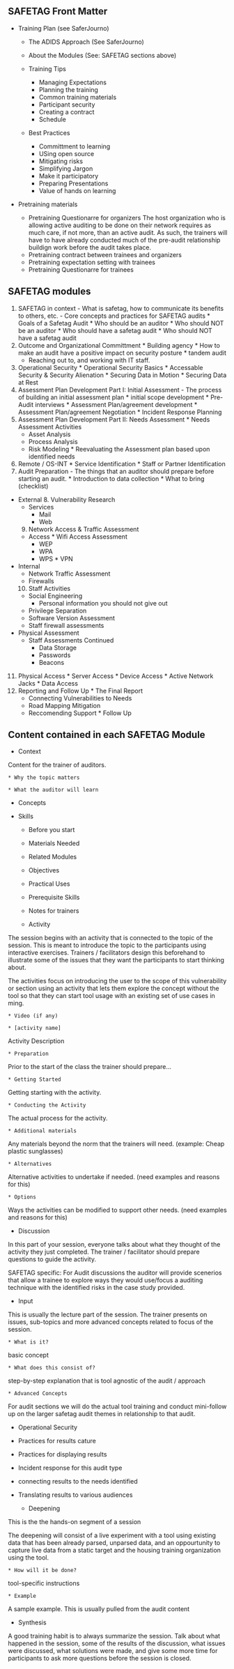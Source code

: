 ## SAFETAG Front Matter ##

  * Training Plan
(see SaferJourno)

    * The ADIDS Approach
(See SaferJourno)

    * About the Modules
(See: SAFETAG sections above)

    * Training Tips
      * Managing Expectations
      * Planning the training
      * Common training materials
      * Participant security
      * Creating a contract
      * Schedule
    * Best Practices
      * Committment to learning
      * USing open source
      * Mitigating risks
      * Simplifying Jargon
      * Make it participatory
      * Preparing Presentations
      * Value of hands on learning

  * Pretraining materials 
    * Pretraining Questionarre for organizers
The host organization who is allowing active auditing to be done on their network requires as much care, if not more, than an active audit. As such, the trainers will have to have already conducted much of the pre-audit relationship buildign work before the audit takes place.
    * Pretraining contract between trainees and organizers
    * Pretraining expectation setting with trainees
    * Pretraining Questionarre for trainees

## SAFETAG modules ##

  1. SAFETAG in context
    - What is safetag, how to communicate its benefits to others, etc.
    - Core concepts and practices for SAFETAG audits
	* Goals of a Safetag Audit
	* Who should be an auditor
	* Who should NOT be an auditor
    * Who should have a safetag audit
	* Who should NOT have a safetag audit
  2. Outcome and Organizational Committment
    * Building agency
	* How to make an audit have a positive impact on security posture
    * tandem audit
	  * Reaching out to, and working with IT staff.
  3. Operational Security
    * Operational Security Basics
	* Accessable Security & Security Alienation
    * Securing Data in Motion
	* Securing Data at Rest
  4. Assessment Plan Development Part I: Initial Assessment
    - The process of building an initial assessment plan
	* initial scope development
	* Pre-Audit interviews
	* Assessment Plan/agreement development
	* Assessment Plan/agreement Negotiation
	* Incident Response Planning
  5. Assessment Plan Development Part II:  Needs Assessment
	* Needs Assessment Activities
      * Asset Analysis
      * Process Analysis
	  * Risk Modeling
	* Reevaluating the Assessment plan based upon identified needs
  6. Remote / OS-INT
    * Service Identification
    * Staff or Partner Identification
  7. Audit Preparation
    - The things that an auditor should prepare before starting an audit.
    * Introduction to data collection
	* What to bring (checklist)
  * External
    8. Vulnerability Research
      * Services
        * Mail
        * Web
    9. Network Access & Traffic Assessment
      *  Access
        * Wifi Access Assessment
          * WEP
          * WPA
          * WPS
	    * VPN
  * Internal
  	  * Network Traffic Assessment
	  * Firewalls
    10. Staff Activities
      * Social Engineering
        * Personal information you should not give out
      * Privilege Separation
      * Software Version Assessment
      * Staff firewall assessments
  * Physical Assessment
    * Staff Assessments Continued
      * Data Storage
      * Passwords
      * Beacons
  11. Physical Access
    * Server Access
    * Device Access
    * Active Network Jacks
    * Data Access
  11. Reporting and Follow Up
    * The Final Report
	  * Connecting Vulnerabilities to Needs
	  * Road Mapping Mitigation
	  * Reccomending Support
    * Follow Up


## Content contained in each SAFETAG Module ##
  * Context

Content for the trainer of auditors.

    * Why the topic matters

    * What the auditor will learn

- Concepts
- Skills

    * Before you start

    * Materials Needed

    * Related Modules

    * Objectives

    * Practical Uses

    * Prerequisite Skills

    * Notes for trainers

  * Activity

The session begins with an activity that is connected to the topic of the session. This is meant to introduce the topic to the participants using interactive exercises. Trainers / facilitators design this beforehand to illustrate some of the issues that they want the participants to start thinking about.

The activities focus on introducing the user to the scope of this vulnerability or section using an activity that lets them explore the concept without the tool so that they can start tool usage with an existing set of use cases in ming.

    * Video (if any)

    * [activity name]

Activity Description

    * Preparation

Prior to the start of the class the trainer should prepare...

    * Getting Started

Getting starting with the activity.

    * Conducting the Activity

The actual process for the activity.

    * Additional materials

Any materials beyond the norm that the trainers will need.
(example: Cheap plastic sunglasses)

    * Alternatives

Alternative activities to undertake if needed.
(need examples and reasons for this)

    * Options

Ways the activities can be modified to support other needs.
(need examples and reasons for this)

  * Discussion

In this part of your session, everyone talks about what they thought of the activity they just completed. The trainer / facilitator should prepare questions to guide the activity.

SAFETAG specific: For Audit discussions the auditor will provide scenerios that allow a trainee to explore ways they would use/focus a auditing technique with the identified risks in the case study provided.

  * Input

This is usually the lecture part of the session. The trainer presents on issues, sub-topics and more advanced concepts related to focus of the session.

    * What is it?

basic concept

    * What does this consist of?

step-by-step explanation that is tool agnostic of the audit / approach

    * Advanced Concepts

For audit sections we will do the actual tool training and  conduct mini-follow up on the larger safetag audit themes in relationship to that audit.

- Operational Security
- Practices for results cature
- Practices for displaying results
- Incident response for this audit type
- connecting results to the needs identified
- Translating results to various audiences

  * Deepening

This is the the hands-on segment of a session

The deepening will consist of a live experiment with a tool using existing data that has been already parsed, unparsed data, and an oppourtunity to capture live data from a static target and the housing training organization using the tool.

    * How will it be done?

tool-specific instructions

    * Example

A sample example. This is usually pulled from the audit content

  * Synthesis

A good training habit is to always summarize the session. Talk about what happened in the session, some of the results of the discussion, what issues were discussed, what solutions were made, and give some more time for participants to ask more questions before the session is closed.
